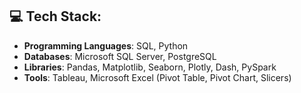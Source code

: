 ## 💻 Tech Stack:

- **Programming Languages**: SQL, Python
- **Databases**: Microsoft SQL Server, PostgreSQL
- **Libraries**: Pandas, Matplotlib, Seaborn, Plotly, Dash, PySpark
- **Tools**: Tableau, Microsoft Excel (Pivot Table, Pivot Chart, Slicers)

